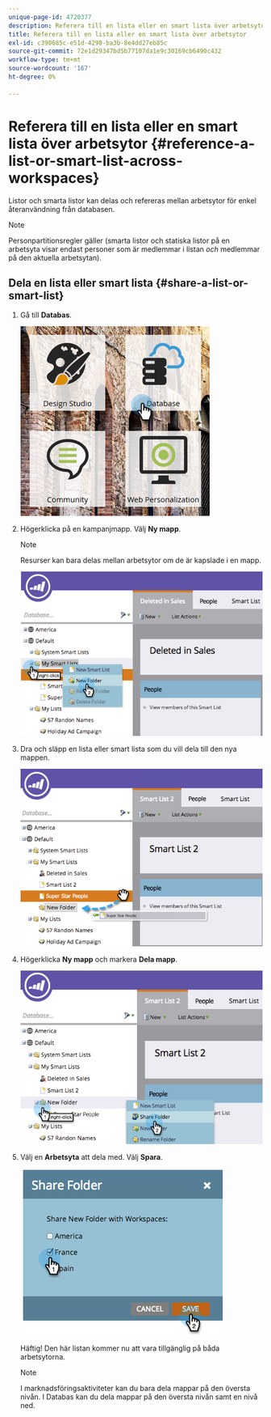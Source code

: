 ```yaml
---
unique-page-id: 4720377
description: Referera till en lista eller en smart lista över arbetsytor - Marketo Docs - produktdokumentation
title: Referera till en lista eller en smart lista över arbetsytor
exl-id: c390685c-e51d-4298-ba3b-8e4dd27eb85c
source-git-commit: 72e1d29347bd5b77107da1e9c30169cb6490c432
workflow-type: tm+mt
source-wordcount: '167'
ht-degree: 0%

---
```


# Referera till en lista eller en smart lista över arbetsytor {#reference-a-list-or-smart-list-across-workspaces}

Listor och smarta listor kan delas och refereras mellan arbetsytor för enkel återanvändning från databasen.

>[!NOTE]
>
>Personpartitionsregler gäller (smarta listor och statiska listor på en arbetsyta visar endast personer som är medlemmar i listan *och* medlemmar på den aktuella arbetsytan).

## Dela en lista eller smart lista  {#share-a-list-or-smart-list}

1. Gå till **Databas**.

   ![](assets/db-1.png)

1. Högerklicka på en kampanjmapp. Välj **Ny mapp**.

   >[!NOTE]
   >
   >Resurser kan bara delas mellan arbetsytor om de är kapslade i en mapp.

   ![](assets/two-4.png)

1. Dra och släpp en lista eller smart lista som du vill dela till den nya mappen.

   ![](assets/three-4.png)

1. Högerklicka **Ny mapp** och markera **Dela mapp**.

   ![](assets/four-3.png)

1. Välj en **Arbetsyta** att dela med. Välj **Spara**.

   ![](assets/image2014-12-9-15-3a37-3a25.png)

   Häftig! Den här listan kommer nu att vara tillgänglig på båda arbetsytorna.

   >[!NOTE]
   >
   >I marknadsföringsaktiviteter kan du bara dela mappar på den översta nivån. I Databas kan du dela mappar på den översta nivån samt en nivå ned.
